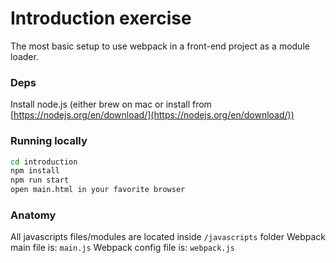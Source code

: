 # Introduction exercise

The most basic setup to use webpack in a front-end project as a module loader.

### Deps
Install node.js (either brew on mac or install from [https://nodejs.org/en/download/](https://nodejs.org/en/download/))

### Running locally
```bash
cd introduction
npm install
npm run start
open main.html in your favorite browser
```

### Anatomy
All javascripts files/modules are located inside `/javascripts` folder
Webpack main file is: `main.js`
Webpack config file is: `webpack.js`
